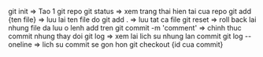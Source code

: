 
git init  => Tao 1 git repo 
git status => xem trang thai hien tai cua repo 
git add {ten file} => luu lai ten file do 
git add .   => luu tat ca file
git reset   => roll back lai nhung file da luu o lenh add tren 
git commit -m 'comment'  => chinh thuc commit nhung thay doi 
git log      => xem lai lich su nhung lan commit 
git log --oneline    => lich su commit se gon hon 
git checkout {id cua commit}